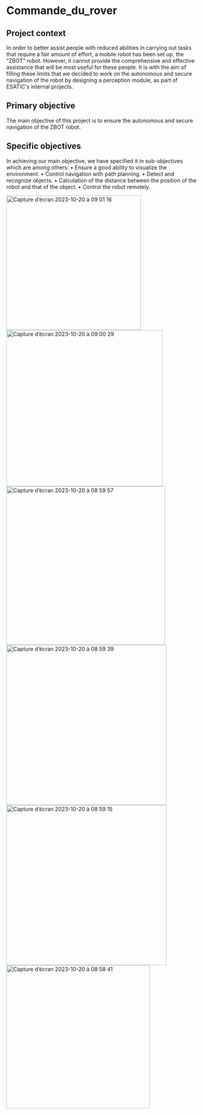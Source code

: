 # Commande_du_rover

## Project context
In order to better assist people with reduced abilities in carrying out tasks that require a fair amount of effort, a mobile robot has been set up, the “ZBOT” robot. However, it cannot provide the comprehensive and effective assistance that will be most useful for these people. It is with the aim of filling these limits that we decided to work on the autonomous and secure navigation of the robot by designing a perception module, as part of ESATIC's internal projects.

## Primary objective
The main objective of this project is to ensure the autonomous and secure navigation of the ZBOT robot.

## Specific objectives
In achieving our main objective, we have specified it in sub-objectives which are among others:
• Ensure a good ability to visualize the environment.
• Control navigation with path planning.
• Detect and recognize objects.
• Calculation of the distance between the position of the robot and that of the object.
• Control the robot remotely.

<img width="353" alt="Capture d’écran 2023-10-20 à 09 01 16" src="https://github.com/Souleymane12345/Commande_du_rover/assets/62396414/2595ae37-2a6b-419d-b436-2a532f72023e">
<img width="410" alt="Capture d’écran 2023-10-20 à 09 00 29" src="https://github.com/Souleymane12345/Commande_du_rover/assets/62396414/4858a7c2-b837-4ab4-b483-99549d794530">
<img width="416" alt="Capture d’écran 2023-10-20 à 08 59 57" src="https://github.com/Souleymane12345/Commande_du_rover/assets/62396414/a78d1238-cacf-41f3-8c0f-f98ed5e9f273">
<img width="420" alt="Capture d’écran 2023-10-20 à 08 59 39" src="https://github.com/Souleymane12345/Commande_du_rover/assets/62396414/1813fa08-2c3d-4dd0-9e9c-3792f9be6e40">
<img width="420" alt="Capture d’écran 2023-10-20 à 08 59 15" src="https://github.com/Souleymane12345/Commande_du_rover/assets/62396414/ee1af85c-b0ad-428c-92e7-f46190dc4515">
<img width="376" alt="Capture d’écran 2023-10-20 à 08 58 41" src="https://github.com/Souleymane12345/Commande_du_rover/assets/62396414/342df887-8f49-40c3-9169-46d1c214586c">

